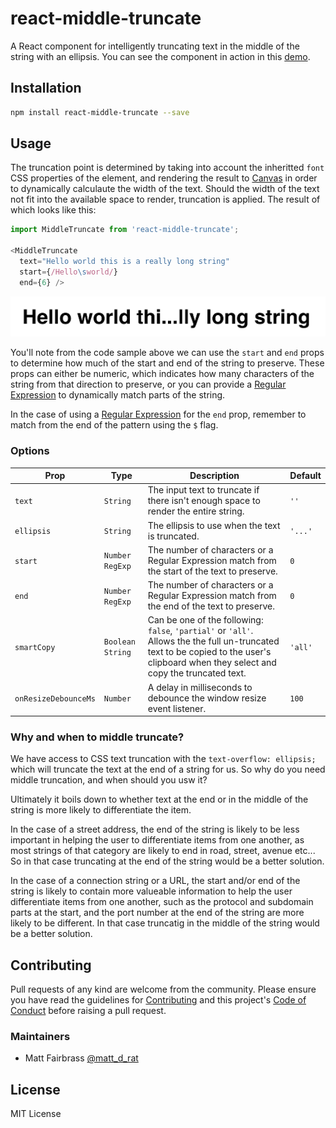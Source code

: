 # react-middle-truncate

A React component for intelligently truncating text in the middle of the string with an ellipsis. You can see the component in action in this [demo][url-demo].

## Installation

```bash
npm install react-middle-truncate --save
```

## Usage

The truncation point is determined by taking into account the inheritted `font` CSS properties of the element, and rendering the result to [Canvas][url-docs-canvas] in order to dynamically calculaute the width of the text. Should the width of the text not fit into the available space to render, truncation is applied. The result of which looks like this:

```javascript
import MiddleTruncate from 'react-middle-truncate';

<MiddleTruncate
  text="Hello world this is a really long string"
  start={/Hello\sworld/}
  end={6} />
```

![Result of Middle Truncation using the code sample above][img-screenshot]

You'll note from the code sample above we can use the `start` and `end` props to determine how much of the start and end of the string to preserve. These props can either be numeric, which indicates how many characters of the string from that direction to preserve, or you can provide a [Regular Expression][url-docs-regexp] to dynamically match parts of the string.

In the case of using a [Regular Expression][url-docs-regexp] for the `end` prop, remember to match from the end of the pattern using the `$` flag.

### Options

| Prop                 | Type               | Description                                                                                                                                                                            | Default |
|----------------------|--------------------|----------------------------------------------------------------------------------------------------------------------------------------------------------------------------------------|---------|
| `text`               | `String`           | The input text to truncate if there isn't enough space to render the entire string.                                                                                                    | `''`    |
| `ellipsis`           | `String`           | The ellipsis to use when the text is truncated.                                                                                                                                        | `'...'` |
| `start`              | `Number` `RegExp`  | The number of characters or a Regular Expression match from the start of the text to preserve.                                                                                         | `0`     |
| `end`                | `Number` `RegExp`  | The number of characters or a Regular Expression match from the end of the text to preserve.                                                                                           | `0`     |
| `smartCopy`          | `Boolean` `String` | Can be one of the following: `false`, `'partial'` or `'all'`. Allows the the full un-truncated text to be copied to the user's clipboard when they select and copy the truncated text. | `'all'` |
| `onResizeDebounceMs` | `Number`           | A delay in milliseconds to debounce the window resize event listener.                                                                                                                  | `100`   |

### Why and when to middle truncate?

We have access to CSS text truncation with the `text-overflow: ellipsis;` which will truncate the text at the end of a string for us. So why do you need middle truncation, and when should you usw it?

Ultimately it boils down to whether text at the end or in the middle of the string is more likely to differentiate the item.

In the case of a street address, the end of the string is likely to be less important in helping the user to differentiate items from one another, as most strings of that category are likely to end in road, street, avenue etc... So in that case truncating at the end of the string would be a better solution.

In the case of a connection string or a URL, the start and/or end of the string is likely to contain more valueable information to help the user differentiate items from one another, such as the protocol and subdomain parts at the start, and the port number at the end of the string are more likely to be different. In that case truncatig in the middle of the string would be a better solution.

## Contributing

Pull requests of any kind are welcome from the community. Please ensure you have read the guidelines for [Contributing][url-contributing] and this project's [Code of Conduct][url-code-of-conduct] before raising a pull request.

### Maintainers

* Matt Fairbrass [@matt\_d_rat][url-twitter]

## License

MIT License

[url-demo]: https://matt-d-rat.github.io/react-middle-truncate
[url-docs-canvas]: https://developer.mozilla.org/en-US/docs/Web/API/Canvas_API
[url-docs-regexp]: https://developer.mozilla.org/en-US/docs/Web/JavaScript/Guide/Regular_Expressions
[url-twitter]: https://twitter.com/matt_d_rat
[url-contributing]: CONTRIBUTING.md
[url-code-of-conduct]: CODE_OF_CONDUCT.md

[img-screenshot]: src/demo/assets/images/screenshot.png "Result of applying middle truncation to the text"
